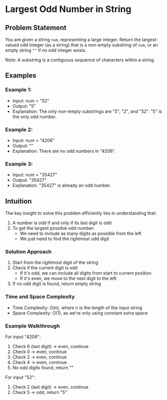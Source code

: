 # Largest Odd Number in String

## Problem Statement
You are given a string `num`, representing a large integer. Return the largest-valued odd integer (as a string) that is a non-empty substring of `num`, or an empty string `""` if no odd integer exists.

Note: A substring is a contiguous sequence of characters within a string.

## Examples

### Example 1:
- Input: num = "52"
- Output: "5"
- Explanation: The only non-empty substrings are "5", "2", and "52". "5" is the only odd number.

### Example 2:
- Input: num = "4206"
- Output: ""
- Explanation: There are no odd numbers in "4206".

### Example 3:
- Input: num = "35427"
- Output: "35427"
- Explanation: "35427" is already an odd number.

## Intuition
The key insight to solve this problem efficiently lies in understanding that:

1. A number is odd if and only if its last digit is odd
2. To get the largest possible odd number:
   - We need to include as many digits as possible from the left
   - We just need to find the rightmost odd digit

### Solution Approach
1. Start from the rightmost digit of the string
2. Check if the current digit is odd
   - If it's odd, we can include all digits from start to current position
   - If it's even, we move to the next digit to the left
3. If no odd digit is found, return empty string

### Time and Space Complexity
- Time Complexity: O(n), where n is the length of the input string
- Space Complexity: O(1), as we're only using constant extra space

### Example Walkthrough
For input "4206":
1. Check 6 (last digit) -> even, continue
2. Check 0 -> even, continue
3. Check 2 -> even, continue
4. Check 4 -> even, continue
5. No odd digits found, return ""

For input "52":
1. Check 2 (last digit) -> even, continue
2. Check 5 -> odd, return "5"
